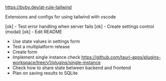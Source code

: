https://byby.dev/at-rule-tailwind

Extensions and configs for using tailwind with vscode

[ok] - Test error handling when server fails
[ok] - Create settings control (modal)
[ok] - Edit README

- Use state values in settings form
- Test a multiplatform release
- Create form
- Implement single instance check https://github.com/tauri-apps/plugins-workspace/tree/v1/plugins/single-instance
- Check how to share state between backend and frontend
- Plan on saving results to SQLite
